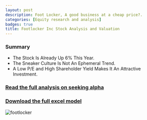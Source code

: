 ```yaml
---
layout: post
description: Foot Locker, A good business at a cheap price?.
categories: [Equity research and analysis] 
badges: true
title: Footlocker Inc Stock Analysis and Valuation
---
```



### Summary
- The Stock Is Already Up 6% This Year.
- The Sneaker Culture Is Not An Ephemeral Trend.
- A Low P/E and High Shareholder Yield Makes It An Attractive Investment.

### [Read the full analysis on seeking alpha](https://seekingalpha.com/instablog/52414763-mbarak-j-abubakar/5545883-foot-locker-good-business-cheap-price)
### [Download the full excel model](https://github.com/mjabubakar22/BTC-USD-Price-Prediction/files/8838504/seekingalpha_attachment.5.xlsx)
![footlocker](https://user-images.githubusercontent.com/80532199/172021581-1dce1afe-4323-49d7-8e68-d4563a60a446.png)
